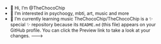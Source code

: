 - 👋 Hi, I’m @TheChocoChip
- 👀 I’m interested in psychoogy, mbti, art, music and more
- 🌱 I’m currently learning music
TheChocoChip/TheChocoChip is a ✨ special ✨ repository because its `README.md` (this file) appears on your GitHub profile.
You can click the Preview link to take a look at your changes.
--->
